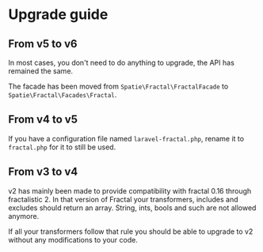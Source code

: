 # Upgrade guide

## From v5 to v6

In most cases, you don't need to do anything to upgrade, the API has remained the same.

The facade has been moved from `Spatie\Fractal\FractalFacade` to `Spatie\Fractal\Facades\Fractal`.

## From v4 to v5

If you have a configuration file named `laravel-fractal.php`, rename it to `fractal.php` for it to still be used.

## From v3 to v4

v2 has mainly been made to provide compatibility with fractal 0.16 through fractalistic 2. In that version of Fractal your transformers, includes and excludes should return an array. String, ints, bools and such are not allowed anymore.

If all your transformers follow that rule you should be able to upgrade to v2 without any modifications to your code.
